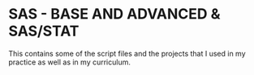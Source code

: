# SAS - BASE AND ADVANCED & SAS/STAT
This contains some of the script files and the projects that I used in my practice as well as in my curriculum. 

